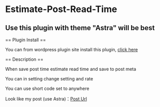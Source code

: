 # Estimate-Post-Read-Time

## Use this plugin with theme "Astra" will be best

== Plugin Install ==

You can from wordpress plugin site install this plugin, [click here](https://wordpress.org/plugins/estimate-read-time)

== Description ==

When save post time estimate read time and save to post meta

You can in setting change setting and rate

You can use short code set to anywhere

Look like my post (use Astra)：[Post Url](https://abigeater.com/archives/92)
